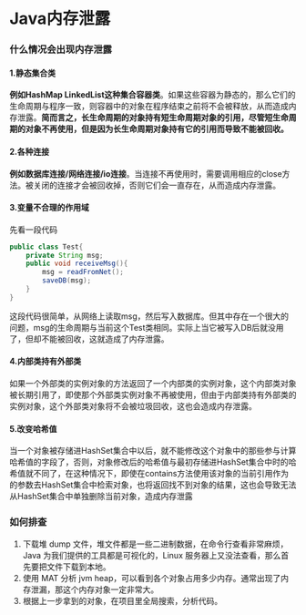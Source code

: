 # Java内存泄露

### 什么情况会出现内存泄露

#### 1.静态集合类
**例如HashMap LinkedList这种集合容器类**。如果这些容器为静态的，那么它们的生命周期与程序一致，则容器中的对象在程序结束之前将不会被释放，从而造成内存泄露。**简而言之，长生命周期的对象持有短生命周期对象的引用，尽管短生命周期的对象不再使用，但是因为长生命周期对象持有它的引用而导致不能被回收。**

#### 2.各种连接
**例如数据库连接/网络连接/io连接**。当连接不再使用时，需要调用相应的close方法。被关闭的连接才会被回收掉，否则它们会一直存在，从而造成内存泄露。

#### 3.变量不合理的作用域
先看一段代码

```java
public class Test{
	private String msg;
	public void receiveMsg(){
		msg = readFromNet();
		saveDB(msg);	
	}
} 
```

这段代码很简单，从网络上读取msg，然后写入数据库。但其中存在一个很大的问题，msg的生命周期与当前这个Test类相同。实际上当它被写入DB后就没用了，但却不能被回收，这就造成了内存泄露。

#### 4.内部类持有外部类
如果一个外部类的实例对象的方法返回了一个内部类的实例对象，这个内部类对象被长期引用了，即使那个外部类实例对象不再被使用，但由于内部类持有外部类的实例对象，这个外部类对象将不会被垃圾回收，这也会造成内存泄露。

#### 5.改变哈希值
当一个对象被存储进HashSet集合中以后，就不能修改这个对象中的那些参与计算哈希值的字段了，否则，对象修改后的哈希值与最初存储进HashSet集合中时的哈希值就不同了，在这种情况下，即使在contains方法使用该对象的当前引用作为的参数去HashSet集合中检索对象，也将返回找不到对象的结果，这也会导致无法从HashSet集合中单独删除当前对象，造成内存泄露

### 如何排查
1. 下载堆 dump 文件，堆文件都是一些二进制数据，在命令行查看非常麻烦，Java 为我们提供的工具都是可视化的，Linux 服务器上又没法查看，那么首先要把文件下载到本地。
2. 使用 MAT 分析 jvm heap，可以看到各个对象占用多少内存。通常出现了内存泄漏，那这个内存对象一定非常大。
3. 根据上一步拿到的对象，在项目里全局搜索，分析代码。
